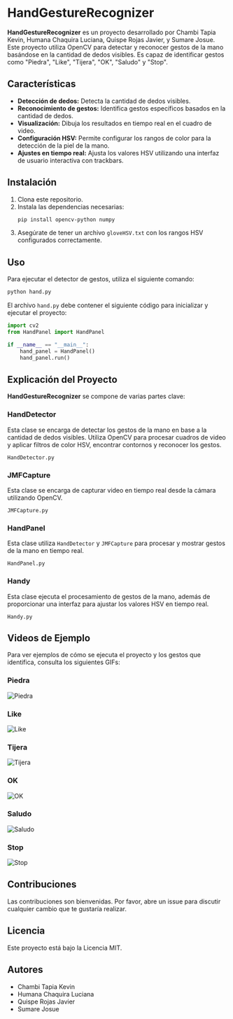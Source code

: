 
# HandGestureRecognizer

**HandGestureRecognizer** es un proyecto desarrollado por Chambi Tapia Kevin, Humana Chaquira Luciana, Quispe Rojas Javier, y Sumare Josue. Este proyecto utiliza OpenCV para detectar y reconocer gestos de la mano basándose en la cantidad de dedos visibles. Es capaz de identificar gestos como "Piedra", "Like", "Tijera", "OK", "Saludo" y "Stop".

## Características

- **Detección de dedos:** Detecta la cantidad de dedos visibles.
- **Reconocimiento de gestos:** Identifica gestos específicos basados en la cantidad de dedos.
- **Visualización:** Dibuja los resultados en tiempo real en el cuadro de video.
- **Configuración HSV:** Permite configurar los rangos de color para la detección de la piel de la mano.
- **Ajustes en tiempo real:** Ajusta los valores HSV utilizando una interfaz de usuario interactiva con trackbars.

## Instalación

1. Clona este repositorio.
2. Instala las dependencias necesarias:
   ```bash
   pip install opencv-python numpy
   ```
3. Asegúrate de tener un archivo `gloveHSV.txt` con los rangos HSV configurados correctamente.

## Uso

Para ejecutar el detector de gestos, utiliza el siguiente comando:

```bash
python hand.py
```

El archivo `hand.py` debe contener el siguiente código para inicializar y ejecutar el proyecto:

```python
import cv2
from HandPanel import HandPanel

if __name__ == "__main__":
    hand_panel = HandPanel()
    hand_panel.run()
```

## Explicación del Proyecto

**HandGestureRecognizer** se compone de varias partes clave:

### HandDetector

Esta clase se encarga de detectar los gestos de la mano en base a la cantidad de dedos visibles. Utiliza OpenCV para procesar cuadros de video y aplicar filtros de color HSV, encontrar contornos y reconocer los gestos.

`HandDetector.py`

### JMFCapture

Esta clase se encarga de capturar video en tiempo real desde la cámara utilizando OpenCV.

`JMFCapture.py`

### HandPanel

Esta clase utiliza `HandDetector` y `JMFCapture` para procesar y mostrar gestos de la mano en tiempo real.

`HandPanel.py`

### Handy

Esta clase ejecuta el procesamiento de gestos de la mano, además de proporcionar una interfaz para ajustar los valores HSV en tiempo real.

`Handy.py`

## Videos de Ejemplo

Para ver ejemplos de cómo se ejecuta el proyecto y los gestos que identifica, consulta los siguientes GIFs:

### Piedra
![Piedra](https://github.com/XawiiQR/Grafica-Hand/blob/main/VideoManos/piedra.gif)

### Like
![Like](https://github.com/XawiiQR/Grafica-Hand/blob/main/VideoManos/like.gif)

### Tijera
![Tijera](https://github.com/XawiiQR/Grafica-Hand/blob/main/VideoManos/tijera.gif)

### OK
![OK](https://github.com/XawiiQR/Grafica-Hand/blob/main/VideoManos/ok.gif)

### Saludo
![Saludo](https://github.com/XawiiQR/Grafica-Hand/blob/main/VideoManos/saludo.gif)

### Stop
![Stop](https://github.com/XawiiQR/Grafica-Hand/blob/main/VideoManos/stop.gif)

## Contribuciones

Las contribuciones son bienvenidas. Por favor, abre un issue para discutir cualquier cambio que te gustaría realizar.

## Licencia

Este proyecto está bajo la Licencia MIT.

## Autores

- Chambi Tapia Kevin
- Humana Chaquira Luciana
- Quispe Rojas Javier
- Sumare Josue
